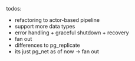 todos:
- refactoring to actor-based pipeline
- support more data types
- error handling + graceful shutdown + recovery
- fan out
- differences to pg_replicate
- its just pg_net as of now -> fan out

